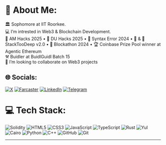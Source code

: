 # 💫 About Me:
🏛️ Sophomore at IIT Roorkee. <br>💻 I’m intrested in Web3 & Blockchain Development. <br>🥇 AM Hacks 2025 • 🥇 DU Hacks 2025 • 🥇 Syntax Error 2024 • 🥈 & 🥉 StackTooDeep v2.0 • 🥉 Blockathon 2024 • 🏆 Coinbase Prize Pool winner at Agentic Ethereum <br> ⚒️ Buidler at BuidlGuidl Batch 15 <br>👯 I’m looking to collaborate on Web3 projects 


## 🌐 Socials:
 [![X](https://img.shields.io/badge/X-black.svg?logo=X&logoColor=white)](https://x.com/0xFaucetFailure) [![Farcaster](https://img.shields.io/badge/Farcaster-674FFB.svg?logo=farcaster&logoColor=white)](https://warpcast.com/0xfaucetfailure) [![LinkedIn](https://img.shields.io/badge/LinkedIn-0A66C2.svg?logo=linkedin&logoColor=white)](https://www.linkedin.com/in/aviral-singh-b854a6342) [![Telegram](https://img.shields.io/badge/-26A5E4.svg?logo=telegram&logoColor=white)](https://t.me/Aviral02Singh)



# 💻 Tech Stack:
 ![Solidity](https://img.shields.io/badge/Solidity-%23363636.svg?style=for-the-badge&logo=solidity&logoColor=white) ![HTML5](https://img.shields.io/badge/html5-%23E34F26.svg?style=for-the-badge&logo=html5&logoColor=white) ![CSS3](https://img.shields.io/badge/css3-%231572B6.svg?style=for-the-badge&logo=css3&logoColor=white) ![JavaScript](https://img.shields.io/badge/javascript-%23323330.svg?style=for-the-badge&logo=javascript&logoColor=%23F7DF1E) ![TypeScript](https://img.shields.io/badge/typescript-%23007ACC.svg?style=for-the-badge&logo=typescript&logoColor=white) ![Rust](https://img.shields.io/badge/rust-%23000000.svg?style=for-the-badge&logo=rust&logoColor=white) ![Yul](https://img.shields.io/badge/Yul-%23696969.svg?style=for-the-badge&logo=ethereum&logoColor=white) ![Cairo](https://img.shields.io/badge/Cairo-%23001E36.svg?style=for-the-badge&logo=starknet&logoColor=white) ![Python](https://img.shields.io/badge/python-3670A0?style=for-the-badge&logo=python&logoColor=ffdd54) ![C++](https://img.shields.io/badge/c++-%2300599C.svg?style=for-the-badge&logo=c%2B%2B&logoColor=white) ![GitHub](https://img.shields.io/badge/github-%23121011.svg?style=for-the-badge&logo=github&logoColor=white) ![Git](https://img.shields.io/badge/git-%23F05033.svg?style=for-the-badge&logo=git&logoColor=white) 

---
